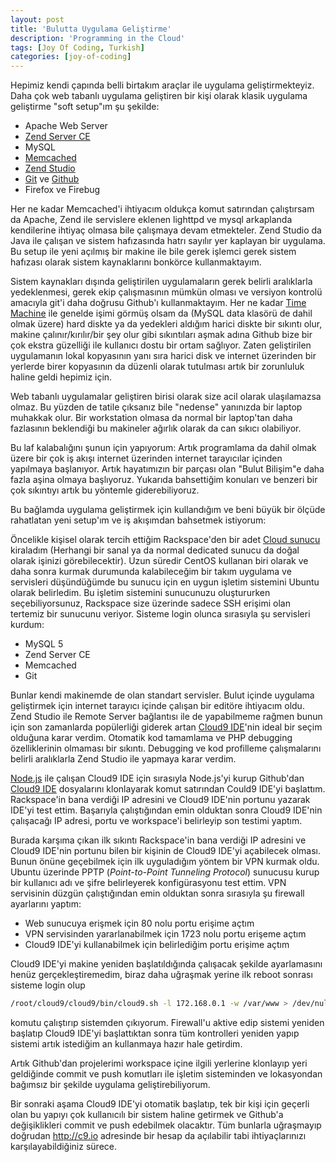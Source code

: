 ```yaml
---
layout: post
title: 'Bulutta Uygulama Geliştirme'
description: 'Programming in the Cloud'
tags: [Joy Of Coding, Turkish]
categories: [joy-of-coding]
---
```


Hepimiz kendi çapında belli birtakım araçlar ile uygulama geliştirmekteyiz. Daha çok web tabanlı uygulama geliştiren bir kişi olarak klasik uygulama geliştirme "soft setup"ım şu şekilde:

- Apache Web Server
- [Zend Server CE](http://www.zend.com/en/products/server-ce/ "Zend Server Community Edition ")
- MySQL
- [Memcached](http://memcached.org "Memcached")
- [Zend Studio](www.zend.com/products/studio/ "PHP Editor - Zend Studio The Leading PHP IDE")
- [Git](http://git-scm.com/ "Git - Version Control System") ve [Github](http://github.com/ "Secure source code hosting and collaborative development")
- Firefox ve Firebug

Her ne kadar Memcached'i ihtiyacım oldukça komut satırından çalıştırsam da Apache, Zend ile servislere eklenen lighttpd ve mysql arkaplanda kendilerine ihtiyaç olmasa bile çalışmaya devam etmekteler. Zend Studio da Java ile çalışan ve sistem hafızasında hatrı sayılır yer kaplayan bir uygulama. Bu setup ile yeni açılmış bir makine ile bile gerek işlemci gerek sistem hafızası olarak sistem kaynaklarını bonkörce kullanmaktayım. 

Sistem kaynakları dışında geliştirilen uygulamaların gerek belirli aralıklarla yedeklenmesi, gerek ekip çalışmasının mümkün olması ve versiyon kontrolü amacıyla git'i daha doğrusu Github'ı kullanmaktayım. Her ne kadar [Time Machine](http://en.wikipedia.org/wiki/Time_Machine_(Mac_OS) "Mac OS Time Machine") ile genelde işimi görmüş olsam da (MySQL data klasörü de dahil olmak üzere) hard diskte ya da yedekleri aldığım harici diskte bir sıkıntı olur, makine çalınır/kırılır/bir şey olur gibi sıkıntıları aşmak adına Github bize bir çok ekstra güzelliği ile kullanıcı dostu bir ortam sağlıyor. Zaten geliştirilen uygulamanın lokal kopyasının yanı sıra harici disk ve internet üzerinden bir yerlerde birer kopyasının da düzenli olarak tutulması artık bir zorunluluk haline geldi hepimiz için. 

Web tabanlı uygulamalar geliştiren birisi olarak size acil olarak ulaşılamazsa olmaz. Bu yüzden de tatile çıksanız bile "nedense" yanınızda bir laptop muhakkak olur. Bir workstation olmasa da normal bir laptop'tan daha fazlasının beklendiği bu makineler ağırlık olarak da can sıkıcı olabiliyor. 

Bu laf kalabalığını şunun için yapıyorum: Artık programlama da dahil olmak üzere bir çok iş akışı internet üzerinden internet tarayıcılar içinden yapılmaya başlanıyor. Artık hayatımızın bir parçası olan "Bulut Bilişim"e daha fazla aşina olmaya başlıyoruz. Yukarıda bahsettiğim konuları ve benzeri bir çok sıkıntıyı artık bu yöntemle giderebiliyoruz. 

Bu bağlamda uygulama geliştirmek için kullandığım ve beni büyük bir ölçüde rahatlatan yeni setup'ım ve iş akışımdan bahsetmek istiyorum: 

Öncelikle kişisel olarak tercih ettiğim Rackspace'den bir adet [Cloud sunucu](http://www.rackspace.com/cloud/cloud_hosting_products/servers/ "Rackspace Cloud Servers") kiraladım (Herhangi bir sanal ya da normal dedicated sunucu da doğal olarak işinizi görebilecektir). Uzun süredir CentOS kullanan biri olarak ve daha sonra kurmak durumunda kalabileceğim bir takım uygulama ve servisleri düşündüğümde bu sunucu için en uygun işletim sistemini Ubuntu olarak belirledim. Bu işletim sistemini sunucunuzu oluştururken seçebiliyorsunuz, Rackspace size üzerinde sadece SSH erişimi olan tertemiz bir sunucunu veriyor. Sisteme login olunca sırasıyla şu servisleri kurdum:

- MySQL 5
- Zend Server CE
- Memcached
- Git

Bunlar kendi makinemde de olan standart servisler. Bulut içinde uygulama geliştirmek için internet tarayıcı içinde çalışan bir editöre ihtiyacım oldu. Zend Studio ile Remote Server bağlantısı ile de yapabilmeme rağmen bunun için son zamanlarda popülerliği giderek artan [Cloud9 IDE](http://c9.io/ "Cloud9 IDe")'nin ideal bir seçim olduğuna karar verdim. Otomatik kod tamamlama ve PHP debugging özelliklerinin olmaması bir sıkıntı. Debugging ve kod profilleme çalışmalarını belirli aralıklarla Zend Studio ile yapmaya karar verdim. 

[Node.js](http://nodejs.org "Node.js") ile çalışan Cloud9 IDE için sırasıyla Node.js'yi kurup Github'dan [Cloud9 IDE](https://github.com/ajaxorg/cloud9/ "Cloud9 Github Repository") dosyalarını klonlayarak komut satırından Could9 IDE'yi başlattım. Rackspace'in bana verdiği IP adresini ve Cloud9 IDE'nin portunu yazarak IDE'yi test ettim. Başarıyla çalıştığından emin olduktan sonra Cloud9 IDE'nin çalışacağı IP adresi, portu ve workspace'i belirleyip son testimi yaptım. 

Burada karşıma çıkan ilk sıkıntı Rackspace'in bana verdiği IP adresini ve Cloud9 IDE'nin portunu bilen bir kişinin de Cloud9 IDE'yi açabilecek olması. Bunun önüne geçebilmek için ilk uyguladığım yöntem bir VPN kurmak oldu. Ubuntu üzerinde PPTP (_Point-to-Point Tunneling Protocol_) sunucusu kurup bir kullanıcı adı ve şifre belirleyerek konfigürasyonu test ettim. VPN servisinin düzgün çalıştığından emin olduktan sonra sırasıyla şu firewall ayarlarını yaptım:

- Web sunucuya erişmek için 80 nolu portu erişime açtım
- VPN servisinden yararlanabilmek için 1723 nolu portu erişeme açtım
- Cloud9 IDE'yi kullanabilmek için belirlediğim portu erişime açtım

Cloud9 IDE'yi makine yeniden başlatıldığında çalışacak şekilde ayarlamasını henüz gerçekleştiremedim, biraz daha uğraşmak yerine ilk reboot sonrası sisteme login olup 

```sh
/root/cloud9/cloud9/bin/cloud9.sh -l 172.168.0.1 -w /var/www > /dev/null 2>&1 &
```
 komutu çalıştırıp sistemden çıkıyorum. Firewall'u aktive edip sistemi yeniden başlatıp Cloud9 IDE'yi başlattıktan sonra tüm kontrolleri yeniden yapıp sistemi artık istediğim an kullanmaya hazır hale getirdim. 
 
Artık Github'dan projelerimi workspace içine ilgili yerlerine klonlayıp yeri geldiğinde commit ve push komutları ile işletim sisteminden ve lokasyondan bağımsız bir şekilde uygulama geliştirebiliyorum. 

Bir sonraki aşama Cloud9 IDE'yi otomatik başlatıp, tek bir kişi için geçerli olan bu yapıyı çok kullanıcılı bir sistem haline getirmek ve Github'a değişiklikleri commit ve push edebilmek olacaktır. Tüm bunlarla uğraşmayıp doğrudan http://c9.io adresinde bir hesap da açılabilir tabi ihtiyaçlarınızı karşılayabildiğiniz sürece.
